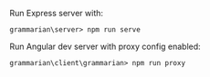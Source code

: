 Run Express server with:
```
grammarian\server> npm run serve
```

Run Angular dev server with proxy config enabled:
```
grammarian\client\grammarian> npm run proxy
```
